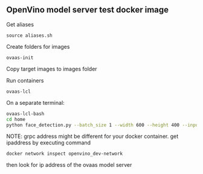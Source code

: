 ## OpenVino model server test docker image

Get aliases

`source aliases.sh`

Create folders for images

`ovaas-init`

Copy target images to images folder

Run containers

`ovaas-lcl`

On a separate terminal:

```bash
ovaas-lcl-bash
cd home
python face_detection.py --batch_size 1 --width 600 --height 400 --input_images_dir images --output_dir results --grpc_address 172.21.0.3
```

NOTE: grpc address might be different for your docker container.
get ipaddress by executing command

`docker network inspect openvino_dev-network`

then look for ip address of the ovaas model server


